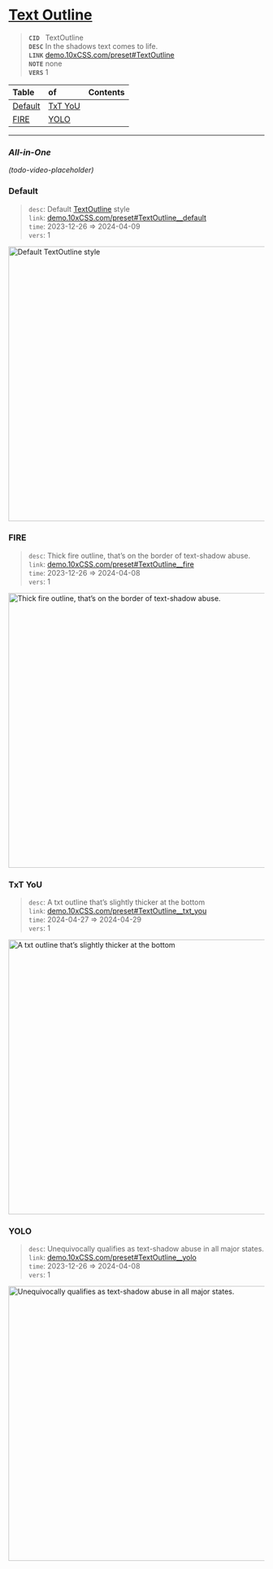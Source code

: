 
# [Text Outline](https://demo.10xCSS.com/preset#TextOutline)

> __`CID `__  TextOutline <br/>
> __`DESC`__  In the shadows text comes to life. <br/>
> __`LINK`__  [demo.10xCSS.com/preset#TextOutline](https://demo.10xCSS.com/preset#TextOutline) <br/>
> __`NOTE`__  none <br/>
> __`VERS`__  1 <br/>


|Table                |of                   |Contents             |
|:--------------------|:--------------------|:--------------------|
|[Default](#default)  |[TxT YoU](#txt-you)  |                     |
|[FIRE](#fire)        |[YOLO](#yolo)        |                     |
---

### _All-in-One_
_(todo-video-placeholder)_




### Default
> `desc`: Default [TextOutline](https://10xCSS.com/dashboard/presets?cid=TextOutline&uid=TextOutline__default) style <br/>
> `link`: [demo.10xCSS.com/preset#TextOutline__default](https://demo.10xCSS.com/dashboard/presets?cid=TextOutline&uid=TextOutline__default) <br/>
> `time`: 2023-12-26 ⇒ 2024-04-09 <br/>
> `vers`: 1 <br/>

<img src="./assets/TextOutline__default.png" alt="Default TextOutline style" title="Default" width="540" />


### FIRE
> `desc`: Thick fire outline, that’s on the border of text-shadow abuse. <br/>
> `link`: [demo.10xCSS.com/preset#TextOutline__fire](https://demo.10xCSS.com/dashboard/presets?cid=TextOutline&uid=TextOutline__fire) <br/>
> `time`: 2023-12-26 ⇒ 2024-04-08 <br/>
> `vers`: 1 <br/>

<img src="./assets/TextOutline__fire.png" alt="Thick fire outline, that’s on the border of text-shadow abuse." title="FIRE" width="540" />


### TxT YoU
> `desc`: A txt outline that’s slightly thicker at the bottom <br/>
> `link`: [demo.10xCSS.com/preset#TextOutline__txt_you](https://demo.10xCSS.com/dashboard/presets?cid=TextOutline&uid=TextOutline__txt_you) <br/>
> `time`: 2024-04-27 ⇒ 2024-04-29 <br/>
> `vers`: 1 <br/>

<img src="./assets/TextOutline__txt_you.png" alt="A txt outline that’s slightly thicker at the bottom" title="TxT YoU" width="540" />


### YOLO
> `desc`: Unequivocally qualifies as text-shadow abuse in all major states. <br/>
> `link`: [demo.10xCSS.com/preset#TextOutline__yolo](https://demo.10xCSS.com/dashboard/presets?cid=TextOutline&uid=TextOutline__yolo) <br/>
> `time`: 2023-12-26 ⇒ 2024-04-08 <br/>
> `vers`: 1 <br/>

<img src="./assets/TextOutline__yolo.png" alt="Unequivocally qualifies as text-shadow abuse in all major states." title="YOLO" width="540" />